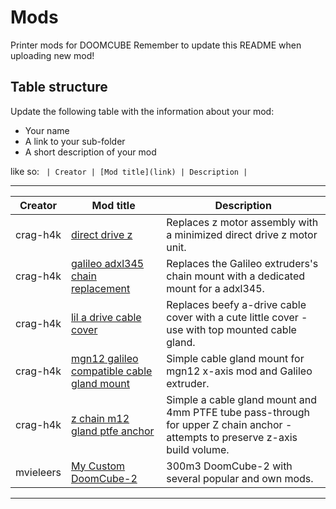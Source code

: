 # Mods

Printer mods for DOOMCUBE
Remember to update this README when uploading new mod!

## Table structure

Update the following table with the information about your mod:
- Your name
- A link to your sub-folder
- A short description of your mod

like so:
`
| Creator | [Mod title](link) | Description |`

---

| Creator | Mod title | Description |
| --- | --- | --- |
| crag-h4k | [direct drive z](./crag-h4k/direct-drive-z) |Replaces z motor assembly with a minimized direct drive z motor unit. |
| crag-h4k | [galileo adxl345 chain replacement](./crag-h4k/galileo-adxl345-chain-replacement) |Replaces the Galileo extruders's chain mount with a dedicated mount for a adxl345. |
| crag-h4k | [lil a drive cable cover](./crag-h4k/lil-a-drive-cable-cover) | Replaces beefy a-drive cable cover with a cute little cover - use with top mounted cable gland. |
| crag-h4k | [mgn12 galileo compatible cable gland mount](./crag-h4k/mgn12-galileo-cable-gland) | Simple cable gland mount for mgn12 x-axis mod and Galileo extruder. |
| crag-h4k | [z chain m12 gland ptfe anchor](./crag-h4k/z-chain-cable-gland-ptfe-anchor) | Simple a cable gland mount and 4mm PTFE tube pass-through for upper Z chain anchor - attempts to preserve z-axis build volume.  |
| mvieleers | [My Custom DoomCube-2](./mvieleers) | 300m3 DoomCube-2 with several popular and own mods. |

---
